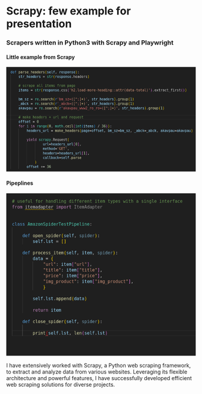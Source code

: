 # Scrapy: few example for presentation
### Scrapers written in Python3 with Scrapy and Playwright

#### Little example from Scrapy
![Scrapy](./project_photo/photo_presentation.png)

#### Pipeplines
![Pipelines](./project_photo/pipelines.png)

I have extensively worked with Scrapy, a Python web scraping framework, to extract and analyze 
data from various websites. Leveraging its flexible architecture and powerful features, I have 
successfully developed efficient web scraping solutions for diverse projects.
